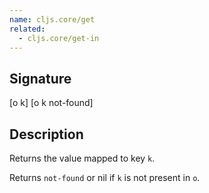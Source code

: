 ```yaml
---
name: cljs.core/get
related:
  - cljs.core/get-in
---
```


## Signature
[o k]
[o k not-found]


## Description

Returns the value mapped to key `k`.

Returns `not-found` or nil if `k` is not present in `o`.
